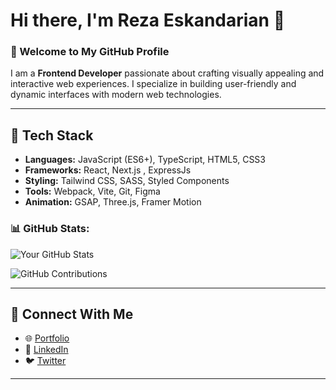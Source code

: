 # Hi there, I'm Reza Eskandarian 👋

### 🌟 Welcome to My GitHub Profile

I am a **Frontend Developer** passionate about crafting visually appealing and interactive web experiences. I specialize in building user-friendly and dynamic interfaces with modern web technologies.

---

## 🚀 Tech Stack
- **Languages:** JavaScript (ES6+), TypeScript, HTML5, CSS3
- **Frameworks:** React, Next.js , ExpressJs
- **Styling:** Tailwind CSS, SASS, Styled Components
- **Tools:** Webpack, Vite, Git, Figma
- **Animation:** GSAP, Three.js, Framer Motion



### 📊 GitHub Stats:
![Your GitHub Stats](https://github-readme-stats.vercel.app/api?username=rezaeskandarian&show_icons=true&theme=radical)

![GitHub Contributions](https://github-readme-streak-stats.herokuapp.com/?user=rezaeskandarian&theme=radical)

---

## 🔗 Connect With Me
- 🌐 [Portfolio](https://your-portfolio-link.com)
- 💼 [LinkedIn](https://linkedin.com/in/your-profile)
- 🐦 [Twitter](https://twitter.com/your-profile)

---



